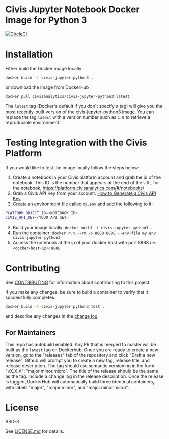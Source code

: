 # Civis Jupyter Notebook Docker Image for Python 3
[![CircleCI](https://circleci.com/gh/civisanalytics/civis-jupyter-python3/tree/master.svg?style=svg)](https://circleci.com/gh/civisanalytics/civis-jupyter-python3/tree/master)

# Installation

Either build the Docker image locally
```bash
docker build -t civis-jupyter-python3 .
```

or download the image from DockerHub
```bash
docker pull civisanalytics/civis-jupyter-python3:latest
```

The `latest` tag (Docker's default if you don't specify a tag)
will give you the most recently-built version of the civis-jupyter-python3
image. You can replace the tag `latest` with a version number such as `1.0`
to retrieve a reproducible environment.

# Testing Integration with the Civis Platform

If you would like to test the image locally follow the steps below:

1. Create a notebook in your Civis platform account and grab the id of the notebook. This ID is the number that appears at the end of the URL for the notebook, https://platform.civisanalytics.com/#/notebooks/<NOTEBOOK ID>
2. Grab a Civis API Key from your account. [How to Generate a Civis API Key](https://civis.zendesk.com/hc/en-us/articles/216341583-Generating-an-API-Key)
3. Create an environment file called ```my.env``` and add the following to it:
```bash
PLATFORM_OBJECT_ID=<NOTEBOOK ID>
CIVIS_API_KEY=<YOUR API KEY>
```
3. Build your image locally: ```docker build -t civis-jupyter-python3 .```
4. Run the container: ```docker run --rm -p 8888:8888 --env-file my.env civis-jupyter-python3```
5. Access the notebook at the ip of your docker host with port 8888 i.e. ```<docker-host-ip>:8888```

# Contributing

See [CONTRIBUTING](CONTRIBUTING.md) for information about contributing to this project.

If you make any changes, be sure to build a container to verify that it successfully completes:
```bash
docker build -t civis-jupyter-python3:test .
```
and describe any changes in the [change log](CHANGELOG.md).

## For Maintainers

This repo has autobuild enabled. Any PR that is merged to master will
be built as the `latest` tag on Dockerhub.
Once you are ready to create a new version, go to the "releases" tab of the repository and click
"Draft a new release". Github will prompt you to create a new tag, release title, and release
description. The tag should use semantic versioning in the form "vX.X.X"; "major.minor.micro".
The title of the release should be the same as the tag. Include a change log in the release description.
Once the release is tagged, DockerHub will automatically build three identical containers, with labels
"major", "major.minor", and "major.minor.micro".

# License

BSD-3

See [LICENSE.md](LICENSE.md) for details.
